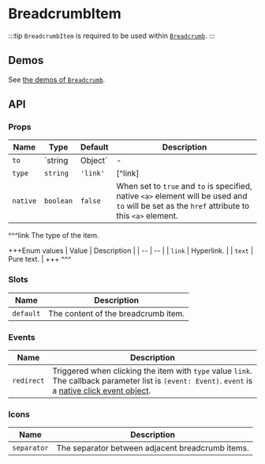 # BreadcrumbItem

:::tip
`BreadcrumbItem` is required to be used within [`Breadcrumb`](./breadcrumb).
:::

## Demos

See [the demos of `Breadcrumb`](./breadcrumb#demos).

## API

### Props

| Name | Type | Default | Description |
| --- | --- | --- | --- |
| `to` | `string|Object` | - | The target location. See [`Link`](./link#Props)'s the `to` prop. |
| `type` | `string` | `'link'` | [^link] |
| `native` | `boolean` | `false` | When set to `true` and `to` is specified, native `<a>` element will be used and `to` will be set as the `href` attribute to this `<a>` element. |

^^^link
The type of the item.

+++Enum values
| Value | Description |
| -- | -- |
| `link` | Hyperlink. |
| `text` | Pure text. |
+++
^^^

### Slots

| Name | Description |
| -- | -- |
| `default` | The content of the breadcrumb item. |

### Events

| Name | Description |
| -- | -- |
| `redirect` | Triggered when clicking the item with `type` value `link`. The callback parameter list is `(event: Event)`. `event` is a [native click event object](https://developer.mozilla.org/en-US/docs/Web/Events/click). |

### Icons

| Name | Description |
| -- | -- |
| `separator` | The separator between adjacent breadcrumb items. |
